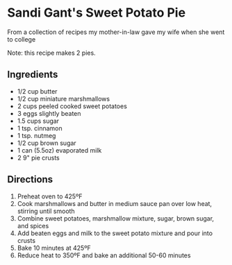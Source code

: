 # Sandi Gant's Sweet Potato Pie

From a collection of recipes my mother-in-law gave my wife when she went to college

Note: this recipe makes 2 pies.

## Ingredients
* 1/2 cup butter
* 1/2 cup miniature marshmallows
* 2 cups peeled cooked sweet potatoes
* 3 eggs slightly beaten
* 1.5 cups sugar
* 1 tsp. cinnamon
* 1 tsp. nutmeg
* 1/2 cup brown sugar
* 1 can (5.5oz) evaporated milk
* 2 9" pie crusts

## Directions
1. Preheat oven to 425ºF
2. Cook marshmallows and butter in medium sauce pan over low heat, stirring until smooth
3. Combine sweet potatoes, marshmallow mixture, sugar, brown sugar, and spices
4. Add beaten eggs and milk to the sweet potato mixture and pour into crusts
5. Bake 10 minutes at 425ºF
6. Reduce heat to 350ºF and bake an additional 50-60 minutes
